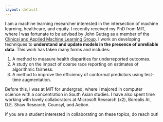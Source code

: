 ```yaml
---
layout: default
--- 
```


I am a machine learning researcher interested in the intersection of machine learning, healthcare, and equity. I recently received my PhD from MIT, where I was fortunate to be advised by John Guttag as a member of the [Clinical and Applied Machine Learning Group](https://mit-caml.github.io). I work on developing techniques to **understand and update models in the presence of unreliable data**. This work has taken many forms and includes:
1. A method to measure health disparities for underreported outcomes.
2. A study on the impact of coarse race reporting on estimates of algorithmic fairness.
3. A method to improve the efficiency of conformal predictors using test-time augmentation.


<!-- Measuring rates of underreporting I work on techniques to 1)  model societal biases in large health datasets and 2) improve existing models by learning to transform the *data* instead of the model. My recent work has considered how we can measure health disparities (even when an outcome is underreported!) and the impact of coarse race reporting on estimates of algorithmic fairness. -->

Before this, I was at MIT for undergrad, where I majored in computer science with a concentration in South Asian studies. I have also spent time working with lovely collaborators at Microsoft Research (x2), Borealis AI, D.E. Shaw Research, Counsyl, and Aetion. 

If you are a student interested in collaborating on these topics, do reach out!